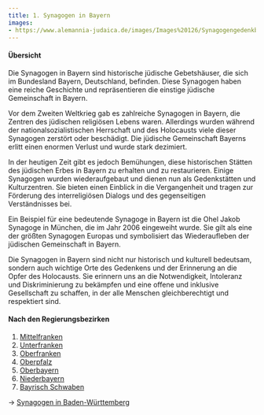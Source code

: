 ```yaml
---
title: 1. Synagogen in Bayern
images: 
- https://www.alemannia-judaica.de/images/Images%20126/Synagogengedenkbuch%20PA%20011.jpg
---
```


#### Übersicht

Die Synagogen in Bayern sind historische jüdische Gebetshäuser, die sich im Bundesland Bayern, Deutschland, befinden. Diese Synagogen haben eine reiche Geschichte und repräsentieren die einstige jüdische Gemeinschaft in Bayern.

Vor dem Zweiten Weltkrieg gab es zahlreiche Synagogen in Bayern, die Zentren des jüdischen religiösen Lebens waren. Allerdings wurden während der nationalsozialistischen Herrschaft und des Holocausts viele dieser Synagogen zerstört oder beschädigt. Die jüdische Gemeinschaft Bayerns erlitt einen enormen Verlust und wurde stark dezimiert.

In der heutigen Zeit gibt es jedoch Bemühungen, diese historischen Stätten des jüdischen Erbes in Bayern zu erhalten und zu restaurieren. Einige Synagogen wurden wiederaufgebaut und dienen nun als Gedenkstätten und Kulturzentren. Sie bieten einen Einblick in die Vergangenheit und tragen zur Förderung des interreligiösen Dialogs und des gegenseitigen Verständnisses bei.

Ein Beispiel für eine bedeutende Synagoge in Bayern ist die Ohel Jakob Synagoge in München, die im Jahr 2006 eingeweiht wurde. Sie gilt als eine der größten Synagogen Europas und symbolisiert das Wiederaufleben der jüdischen Gemeinschaft in Bayern.

Die Synagogen in Bayern sind nicht nur historisch und kulturell bedeutsam, sondern auch wichtige Orte des Gedenkens und der Erinnerung an die Opfer des Holocausts. Sie erinnern uns an die Notwendigkeit, Intoleranz und Diskriminierung zu bekämpfen und eine offene und inklusive Gesellschaft zu schaffen, in der alle Menschen gleichberechtigt und respektiert sind.

#### Nach den Regierungsbezirken

1. [Mittelfranken](https://www.alemannia-judaica.de/synagogen_bayern.htm#Mittelfranken)
2. [Unterfranken](https://www.alemannia-judaica.de/synagogen_bayern.htm#Unterfranken)
3. [Oberfranken](https://www.alemannia-judaica.de/synagogen_bayern.htm#Oberfranken%C2%A0%C2%A0)
4. [Oberpfalz](https://www.alemannia-judaica.de/synagogen_bayern.htm#Oberpfalz)
5. [Oberbayern](https://www.alemannia-judaica.de/synagogen_bayern.htm#Oberbayern)
6. [Niederbayern](https://www.alemannia-judaica.de/synagogen_bayern.htm#Niederbayern%C2%A0%C2%A0)
7. [Bayrisch Schwaben](https://www.alemannia-judaica.de/synagogen.htm#Bayrisch%20Schwaben)

→ [Synagogen in Baden-Württemberg](/synagogen/baden)
